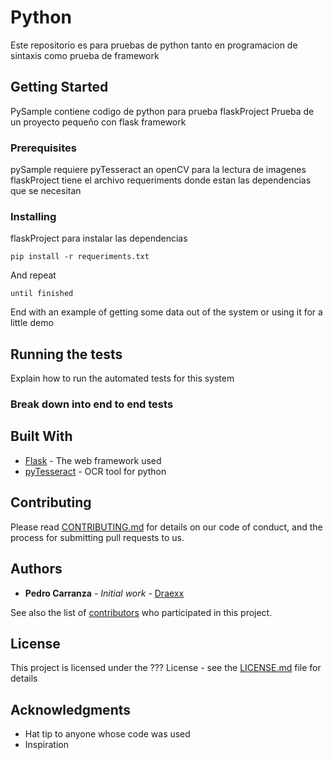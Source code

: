 # Python

Este repositorio es para pruebas de python  tanto en programacion de sintaxis como prueba de framework

## Getting Started

PySample contiene codigo de python para prueba
flaskProject Prueba de un proyecto pequeño con flask framework

### Prerequisites

pySample requiere pyTesseract an openCV para la lectura de imagenes
flaskProject tiene el archivo requeriments donde estan las dependencias que se necesitan

### Installing

flaskProject para instalar las dependencias

```
pip install -r requeriments.txt
```

And repeat

```
until finished
```

End with an example of getting some data out of the system or using it for a little demo

## Running the tests

Explain how to run the automated tests for this system

### Break down into end to end tests

## Built With

* [Flask](https://www.palletsprojects.com/p/flask/) - The web framework used
* [pyTesseract](https://pypi.org/project/pytesseract/) - OCR tool for python

## Contributing

Please read [CONTRIBUTING.md](https://gist.github.com/draexx/946513c6cb2ee2adffca97b2999dc4d2) for details on our code of conduct, and the process for submitting pull requests to us.


## Authors

* **Pedro Carranza** - *Initial work* - [Draexx](https://github.com/draexx)

See also the list of [contributors](https://github.com/draexx/python-Learning/contributors) who participated in this project.

## License

This project is licensed under the ??? License - see the [LICENSE.md](LICENSE.md) file for details

## Acknowledgments

* Hat tip to anyone whose code was used
* Inspiration


